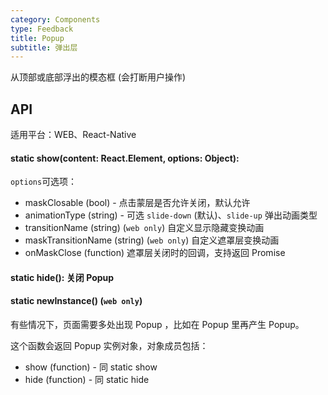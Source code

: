 ```yaml
---
category: Components
type: Feedback
title: Popup
subtitle: 弹出层
---
```


从顶部或底部浮出的模态框 (会打断用户操作)

## API

适用平台：WEB、React-Native

#### static show(content: React.Element, options: Object):

`options`可选项：

- maskClosable (bool) - 点击蒙层是否允许关闭，默认允许
- animationType (string) - 可选 `slide-down` (默认)、`slide-up` 弹出动画类型
- transitionName (string) (`web only`) 自定义显示隐藏变换动画
- maskTransitionName (string) (`web only`) 自定义遮罩层变换动画
- onMaskClose (function) 遮罩层关闭时的回调，支持返回 Promise

#### static hide(): 关闭 Popup

#### static newInstance() (`web only`)
有些情况下，页面需要多处出现 Popup ，比如在 Popup 里再产生 Popup。

这个函数会返回 Popup 实例对象，对象成员包括：

- show (function) - 同 static show
- hide (function) - 同 static hide
